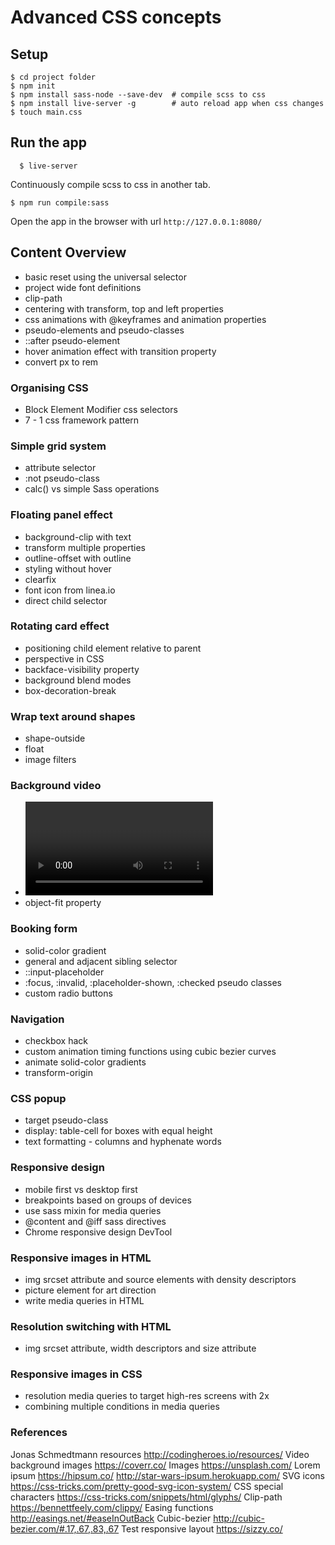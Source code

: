 # Advanced CSS concepts

## Setup
```
$ cd project folder
$ npm init
$ npm install sass-node --save-dev  # compile scss to css
$ npm install live-server -g        # auto reload app when css changes
$ touch main.css
```

## Run the app

```
  $ live-server
```
Continuously compile scss to css in another tab.
```
$ npm run compile:sass
```

Open the app in the browser with url `http://127.0.0.1:8080/`

## Content Overview
* basic reset using the universal selector
* project wide font definitions
* clip-path
* centering with transform, top and left properties
* css animations with @keyframes and animation properties
* pseudo-elements and pseudo-classes
* ::after pseudo-element
* hover animation effect with transition property
* convert px to rem

### Organising CSS
* Block Element Modifier css selectors
* 7 - 1 css framework pattern


### Simple grid system
* attribute selector
* :not pseudo-class
* calc() vs simple Sass operations

### Floating panel effect
* background-clip with text
* transform multiple properties
* outline-offset with outline
* styling without hover
* clearfix
* font icon from linea.io
* direct child selector

### Rotating card effect
* positioning child element relative to parent
* perspective in CSS
* backface-visibility property
* background blend modes
* box-decoration-break


### Wrap text around shapes
* shape-outside
* float
* image filters

### Background video
* <video> element
* object-fit property

### Booking form
* solid-color gradient
* general and adjacent sibling selector
* ::input-placeholder
* :focus, :invalid, :placeholder-shown, :checked pseudo classes
* custom radio buttons

### Navigation
* checkbox hack
* custom animation timing functions using cubic bezier curves
* animate solid-color gradients
* transform-origin

### CSS popup
* target pseudo-class
* display: table-cell for boxes with equal height
* text formatting - columns and hyphenate words

### Responsive design
* mobile first vs desktop first
* breakpoints based on groups of devices
* use sass mixin for media queries
* @content and @iff sass directives
* Chrome responsive design DevTool

### Responsive images in HTML
* img srcset attribute and source elements with density descriptors
* picture element for art direction
* write media queries in HTML

### Resolution switching with HTML
* img srcset attribute, width descriptors and size attribute

### Responsive images in CSS
* resolution media queries to target high-res screens with 2x
* combining multiple conditions in media queries

### References
Jonas Schmedtmann resources http://codingheroes.io/resources/
Video background images https://coverr.co/
Images https://unsplash.com/
Lorem ipsum
https://hipsum.co/
http://star-wars-ipsum.herokuapp.com/
SVG icons https://css-tricks.com/pretty-good-svg-icon-system/
CSS special characters https://css-tricks.com/snippets/html/glyphs/
Clip-path https://bennettfeely.com/clippy/
Easing functions
http://easings.net/#easeInOutBack
Cubic-bezier http://cubic-bezier.com/#.17,.67,.83,.67
Test responsive layout https://sizzy.co/
